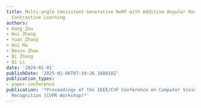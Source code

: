 ```yaml
---
title: Multi-angle Consistent Generative NeRF with Additive Angular Margin Momentum
  Contrastive Learning
authors:
- Hang Zou
- Hui Zhang
- Yuan Zhang
- Hui Ma
- Dexin Zhao
- Qi Zhang
- Qi Li
date: '2024-01-01'
publishDate: '2025-01-06T07:34:26.168010Z'
publication_types:
- paper-conference
publication: '*Proceedings of the IEEE/CVF Conference on Computer Vision and Pattern
  Recognition (CVPR Workshop)*'
---
```


